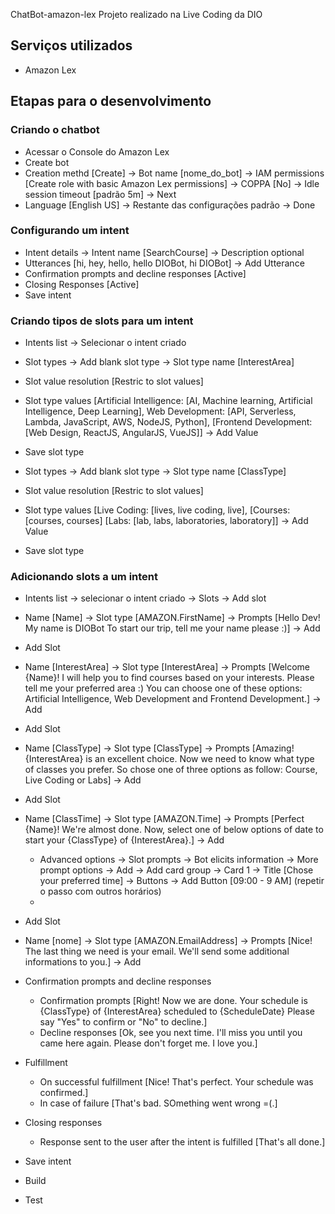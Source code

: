 ChatBot-amazon-lex
Projeto realizado na Live Coding da DIO

## Serviços utilizados

- Amazon Lex

## Etapas para o desenvolvimento

### Criando o chatbot

- Acessar o Console do Amazon Lex
- Create bot
- Creation methd [Create] -> Bot name [nome_do_bot] -> IAM permissions [Create role with basic Amazon Lex permissions] -> COPPA [No] -> Idle session timeout [padrão 5m] -> Next
- Language [English US] -> Restante das configurações padrão -> Done

### Configurando um intent

- Intent details -> Intent name [SearchCourse] -> Description optional
- Utterances [hi, hey, hello, hello DIOBot, hi DIOBot] -> Add Utterance
- Confirmation prompts and decline responses [Active]
- Closing Responses [Active]
- Save intent

### Criando tipos de slots para um intent

- Intents list -> Selecionar o intent criado

- Slot types -> Add blank slot type -> Slot type name [InterestArea]
- Slot value resolution [Restric to slot values]
- Slot type values [Artificial Intelligence: [AI, Machine learning, Artificial Intelligence, Deep Learning], Web Development: [API, Serverless, Lambda, JavaScript, AWS, NodeJS, Python], [Frontend Development: [Web Design, ReactJS, AngularJS, VueJS]] -> Add Value
- Save slot type

- Slot types -> Add blank slot type -> Slot type name [ClassType]
- Slot value resolution [Restric to slot values]
- Slot type values [Live Coding: [lives, live coding, live], [Courses: [courses, courses] [Labs: [lab, labs, laboratories, laboratory]] -> Add Value
- Save slot type

### Adicionando slots a um intent

- Intents list -> selecionar o intent criado -> Slots -> Add slot

- Name [Name] -> Slot type [AMAZON.FirstName] -> Prompts [Hello Dev! My name is DIOBot To start our trip, tell me your name please :)] -> Add
- Add Slot

- Name [InterestArea] -> Slot type [InterestArea] -> Prompts [Welcome {Name}! I will help you to find courses based on your interests. Please tell me your preferred area :) You can choose one of these options: Artificial Intelligence, Web Development and Frontend Development.] -> Add


- Add Slot
- Name [ClassType] -> Slot type [ClassType] -> Prompts [Amazing! {InterestArea} is an excellent choice. Now we need to know what type of classes you prefer. So chose one of three options as follow: Course, Live Coding or Labs] -> Add

- Add Slot
- Name [ClassTime] -> Slot type [AMAZON.Time] -> Prompts [Perfect {Name}! We're almost done. Now, select one of below options of date to start your {ClassType} of {InterestArea}.] -> Add
  - Advanced options -> Slot prompts -> Bot elicits information -> More prompt options -> Add -> Add card group -> Card 1 -> Title [Chose your preferred time] -> Buttons -> Add Button [09:00 - 9 AM] (repetir o passo com outros horários)
  - 
- Add Slot
- Name [nome] -> Slot type [AMAZON.EmailAddress] -> Prompts [Nice! The last thing we need is your email. We'll send some additional informations to you.] -> Add

- Confirmation prompts and decline responses

  - Confirmation prompts [Right! Now we are done. Your schedule is {ClassType} of {InterestArea} scheduled to {ScheduleDate} Please say "Yes" to confirm or "No" to decline.]
  - Decline responses [Ok, see you next time. I'll miss you until you came here again. Please don't forget me. I love you.]

- Fulfillment

  - On successful fulfillment [Nice! That's perfect. Your schedule was confirmed.]
  - In case of failure [That's bad. SOmething went wrong =(.]
  
- Closing responses
  - Response sent to the user after the intent is fulfilled [That's all done.]

- Save intent
- Build
- Test

